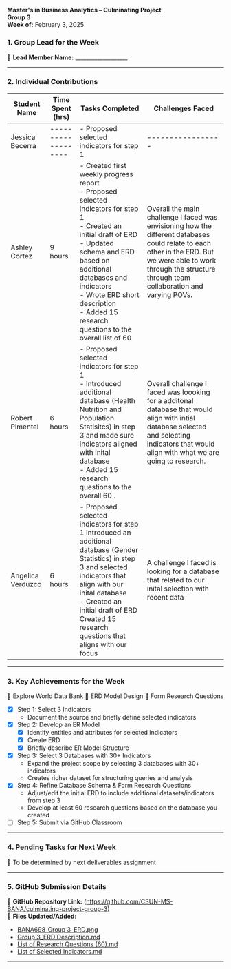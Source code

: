 

**Master's in Business Analytics – Culminating Project**  
**Group 3**  
**Week of:** February 3, 2025  

### 1. Group Lead for the Week
📌 **Lead Member Name:** ___________________  

---

### 2. Individual Contributions
| **Student Name**  | **Time Spent (hrs)** | **Tasks Completed** | **Challenges Faced** |
|----------|----------|----------|----------|
| Jessica Becerra | ------------------- | - Proposed selected indicators for step 1 | ----------------- |
| Ashley Cortez |9 hours| - Created first weekly progress report <br> - Proposed selected indicators for step 1 <br> - Created an initial draft of ERD <br> - Updated schema and ERD based on additional databases and indicators <br> - Wrote ERD short description <br> - Added 15 research questions to the overall list of 60|Overall the main challenge I faced was envisioning how the different databases could relate to each other in the ERD. But we were able to work through the structure through team collaboration and varying POVs.|
| Robert Pimentel |6 hours| - Proposed selected indicators for step 1 <br> - Introduced additional database (Health Nutrition and Population Statisitcs) in step 3 and made sure indicators aligned with inital database <br> - Added 15 research questions to the overall 60 . |Overall challenge I faced was loooking for a additonal database that would align with intial database selected and selecting indicators that would align with what we are going to research.|
| Angelica Verduzco |6 hours|- Proposed selected indicators for step 1 Introduced an additional database (Gender Statistics) in step 3 and selected indicators that align with our inital database <br> - Created an initial draft of ERD <br> Created 15 research questions that aligns with our focus | A challenge I faced is looking for a database that related to our inital selection with recent data|

---

### 3. Key Achievements for the Week
📌 Explore World Data Bank
📌 ERD Model Design
📌 Form Research Questions

- [x] Step 1: Select 3 Indicators
  - Document the source and briefly define selected indicators
- [x] Step 2: Develop an ER Model
  - [x] Identify entities and attributes for selected indicators
  - [x] Create ERD
  - [x] Briefly describe ER Model Structure
- [x] Step 3: Select 3 Databases with 30+ Indicators
  - Expand the project scope by selecting 3 databases with 30+ indicators
  - Creates richer dataset for structuring queries and analysis
- [x] Step 4: Refine Database Schema & Form Research Questions
  - Adjust/edit the initial ERD to include additional datasets/indicators from step 3
  - Develop at least 60 research questions based on the database you created
- [ ] Step 5: Submit via GitHub Classroom

---

### 4. Pending Tasks for Next Week
📌 To be determined by next deliverables assignment 

---

### 5. GitHub Submission Details
🔗 **GitHub Repository Link:** (https://github.com/CSUN-MS-BANA/culminating-project-group-3)  
📁 **Files Updated/Added:**  
- [BANA698_Group 3_ERD.png](https://github.com/CSUN-MS-BANA/culminating-project-group-3/blob/main/Week%201%20Deliverables/BANA698_Group%203_ERD.png)  
- [Group 3_ERD Description.md](https://github.com/CSUN-MS-BANA/culminating-project-group-3/blob/main/Week%201%20Deliverables/Group%203_ERD%20Description.md)  
- [List of Research Questions (60).md](https://github.com/CSUN-MS-BANA/culminating-project-group-3/blob/main/Week%201%20Deliverables/List%20of%20Research%20Questions%20(60).md)
- [List of Selected Indicators.md](https://github.com/CSUN-MS-BANA/culminating-project-group-3/blob/main/Week%201%20Deliverables/List%20of%20Selected%20Indicators.md)

---
